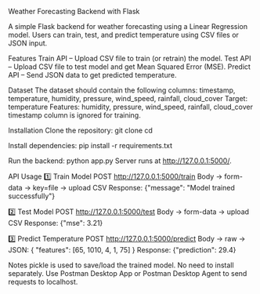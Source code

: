 Weather Forecasting Backend with Flask

A simple Flask backend for weather forecasting using a Linear Regression model. Users can train, test, and predict temperature using CSV files or JSON input.

Features
Train API – Upload CSV file to train (or retrain) the model.
Test API – Upload CSV file to test model and get Mean Squared Error (MSE).
Predict API – Send JSON data to get predicted temperature.

Dataset
The dataset should contain the following columns:
timestamp, temperature, humidity, pressure, wind_speed, rainfall, cloud_cover
Target: temperature
Features: humidity, pressure, wind_speed, rainfall, cloud_cover
timestamp column is ignored for training.

Installation
Clone the repository:
git clone <your-repo-url>
cd <repo-folder>

Install dependencies:
pip install -r requirements.txt

Run the backend:
python app.py
Server runs at http://127.0.0.1:5000/.

API Usage
1️⃣ Train Model
POST http://127.0.0.1:5000/train
Body → form-data → key=file → upload CSV
Response:
{"message": "Model trained successfully"}

2️⃣ Test Model
POST http://127.0.0.1:5000/test
Body → form-data → upload CSV
Response:
{"mse": 3.21}

3️⃣ Predict Temperature
POST http://127.0.0.1:5000/predict
Body → raw → JSON:
{
  "features": [65, 1010, 4, 1, 75]
}
Response:
{"prediction": 29.4}

Notes
pickle is used to save/load the trained model. No need to install separately.
Use Postman Desktop App or Postman Desktop Agent to send requests to localhost.
